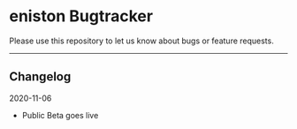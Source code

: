 # eniston Bugtracker
Please use this repository to let us know about bugs or feature requests.

---

## Changelog

2020-11-06
- Public Beta goes live
